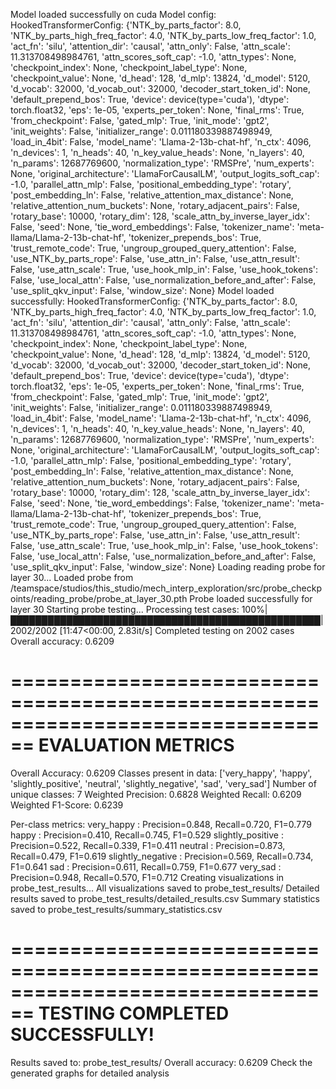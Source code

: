 Model loaded successfully on cuda
Model config: HookedTransformerConfig:
{'NTK_by_parts_factor': 8.0,
 'NTK_by_parts_high_freq_factor': 4.0,
 'NTK_by_parts_low_freq_factor': 1.0,
 'act_fn': 'silu',
 'attention_dir': 'causal',
 'attn_only': False,
 'attn_scale': 11.313708498984761,
 'attn_scores_soft_cap': -1.0,
 'attn_types': None,
 'checkpoint_index': None,
 'checkpoint_label_type': None,
 'checkpoint_value': None,
 'd_head': 128,
 'd_mlp': 13824,
 'd_model': 5120,
 'd_vocab': 32000,
 'd_vocab_out': 32000,
 'decoder_start_token_id': None,
 'default_prepend_bos': True,
 'device': device(type='cuda'),
 'dtype': torch.float32,
 'eps': 1e-05,
 'experts_per_token': None,
 'final_rms': True,
 'from_checkpoint': False,
 'gated_mlp': True,
 'init_mode': 'gpt2',
 'init_weights': False,
 'initializer_range': 0.011180339887498949,
 'load_in_4bit': False,
 'model_name': 'Llama-2-13b-chat-hf',
 'n_ctx': 4096,
 'n_devices': 1,
 'n_heads': 40,
 'n_key_value_heads': None,
 'n_layers': 40,
 'n_params': 12687769600,
 'normalization_type': 'RMSPre',
 'num_experts': None,
 'original_architecture': 'LlamaForCausalLM',
 'output_logits_soft_cap': -1.0,
 'parallel_attn_mlp': False,
 'positional_embedding_type': 'rotary',
 'post_embedding_ln': False,
 'relative_attention_max_distance': None,
 'relative_attention_num_buckets': None,
 'rotary_adjacent_pairs': False,
 'rotary_base': 10000,
 'rotary_dim': 128,
 'scale_attn_by_inverse_layer_idx': False,
 'seed': None,
 'tie_word_embeddings': False,
 'tokenizer_name': 'meta-llama/Llama-2-13b-chat-hf',
 'tokenizer_prepends_bos': True,
 'trust_remote_code': True,
 'ungroup_grouped_query_attention': False,
 'use_NTK_by_parts_rope': False,
 'use_attn_in': False,
 'use_attn_result': False,
 'use_attn_scale': True,
 'use_hook_mlp_in': False,
 'use_hook_tokens': False,
 'use_local_attn': False,
 'use_normalization_before_and_after': False,
 'use_split_qkv_input': False,
 'window_size': None}
Model loaded successfully: HookedTransformerConfig:
{'NTK_by_parts_factor': 8.0,
 'NTK_by_parts_high_freq_factor': 4.0,
 'NTK_by_parts_low_freq_factor': 1.0,
 'act_fn': 'silu',
 'attention_dir': 'causal',
 'attn_only': False,
 'attn_scale': 11.313708498984761,
 'attn_scores_soft_cap': -1.0,
 'attn_types': None,
 'checkpoint_index': None,
 'checkpoint_label_type': None,
 'checkpoint_value': None,
 'd_head': 128,
 'd_mlp': 13824,
 'd_model': 5120,
 'd_vocab': 32000,
 'd_vocab_out': 32000,
 'decoder_start_token_id': None,
 'default_prepend_bos': True,
 'device': device(type='cuda'),
 'dtype': torch.float32,
 'eps': 1e-05,
 'experts_per_token': None,
 'final_rms': True,
 'from_checkpoint': False,
 'gated_mlp': True,
 'init_mode': 'gpt2',
 'init_weights': False,
 'initializer_range': 0.011180339887498949,
 'load_in_4bit': False,
 'model_name': 'Llama-2-13b-chat-hf',
 'n_ctx': 4096,
 'n_devices': 1,
 'n_heads': 40,
 'n_key_value_heads': None,
 'n_layers': 40,
 'n_params': 12687769600,
 'normalization_type': 'RMSPre',
 'num_experts': None,
 'original_architecture': 'LlamaForCausalLM',
 'output_logits_soft_cap': -1.0,
 'parallel_attn_mlp': False,
 'positional_embedding_type': 'rotary',
 'post_embedding_ln': False,
 'relative_attention_max_distance': None,
 'relative_attention_num_buckets': None,
 'rotary_adjacent_pairs': False,
 'rotary_base': 10000,
 'rotary_dim': 128,
 'scale_attn_by_inverse_layer_idx': False,
 'seed': None,
 'tie_word_embeddings': False,
 'tokenizer_name': 'meta-llama/Llama-2-13b-chat-hf',
 'tokenizer_prepends_bos': True,
 'trust_remote_code': True,
 'ungroup_grouped_query_attention': False,
 'use_NTK_by_parts_rope': False,
 'use_attn_in': False,
 'use_attn_result': False,
 'use_attn_scale': True,
 'use_hook_mlp_in': False,
 'use_hook_tokens': False,
 'use_local_attn': False,
 'use_normalization_before_and_after': False,
 'use_split_qkv_input': False,
 'window_size': None}
Loading reading probe for layer 30...
Loaded probe from /teamspace/studios/this_studio/mech_interp_exploration/src/probe_checkpoints/reading_probe/probe_at_layer_30.pth
Probe loaded successfully for layer 30
Starting probe testing...
Processing test cases: 100%|██████████████████████████████████████████████████| 2002/2002 [11:47<00:00,  2.83it/s]
Completed testing on 2002 cases
Overall accuracy: 0.6209

================================================================================
EVALUATION METRICS
================================================================================
Overall Accuracy: 0.6209
Classes present in data: ['very_happy', 'happy', 'slightly_positive', 'neutral', 'slightly_negative', 'sad', 'very_sad']
Number of unique classes: 7
Weighted Precision: 0.6828
Weighted Recall: 0.6209
Weighted F1-Score: 0.6239

Per-class metrics:
very_happy          : Precision=0.848, Recall=0.720, F1=0.779
happy               : Precision=0.410, Recall=0.745, F1=0.529
slightly_positive   : Precision=0.522, Recall=0.339, F1=0.411
neutral             : Precision=0.873, Recall=0.479, F1=0.619
slightly_negative   : Precision=0.569, Recall=0.734, F1=0.641
sad                 : Precision=0.611, Recall=0.759, F1=0.677
very_sad            : Precision=0.948, Recall=0.570, F1=0.712
Creating visualizations in probe_test_results...
All visualizations saved to probe_test_results/
Detailed results saved to probe_test_results/detailed_results.csv
Summary statistics saved to probe_test_results/summary_statistics.csv

================================================================================
TESTING COMPLETED SUCCESSFULLY!
================================================================================
Results saved to: probe_test_results/
Overall accuracy: 0.6209
Check the generated graphs for detailed analysis